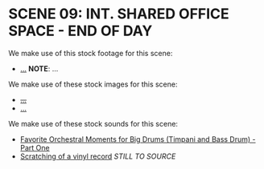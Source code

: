 # SCENE 09: INT. SHARED OFFICE SPACE - END OF DAY

We make use of this stock footage for this scene:

- [...](...) **NOTE**: ...

We make use of these stock images for this scene:

- ~~[...](...)~~
- [...]()

We make use of these stock sounds for this scene:

- [Favorite Orchestral Moments for Big Drums (Timpani and Bass Drum) - Part One](https://www.youtube.com/watch?v=wriQCc00MRc)
- [Scratching of a vinyl record]() *STILL TO SOURCE*